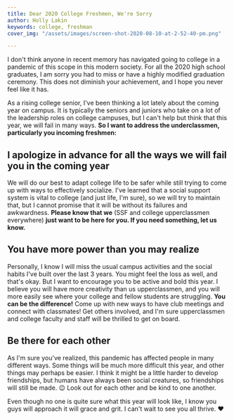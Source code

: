 ```yaml
---
title: Dear 2020 College Freshmen, We're Sorry
author: Holly Lakin
keywords: college, freshman
cover_img: "/assets/images/screen-shot-2020-08-10-at-2-52-40-pm.png"

---
```

I don't think anyone in recent memory has navigated going to college in a pandemic of this scope in this modern society. For all the 2020 high school graduates, I am sorry you had to miss or have a highly modified graduation ceremony. This does not diminish your achievement, and I hope you never feel like it has.

As a rising college senior, I've been thinking a lot lately about the coming year on campus. It is typically the seniors and juniors who take on a lot of the leadership roles on college campuses, but I can't help but think that this year, we will fail in many ways. **So I want to address the underclassmen, particularly you incoming freshmen:**

## I apologize in advance for all the ways we will fail you in the coming year

We will do our best to adapt college life to be safer while still trying to come up with ways to effectively socialize. I've learned that a social support system is vital to college (and just life, I'm sure), so we will try to maintain that, but I cannot promise that it will be without its failures and awkwardness. **Please know that we** (SSF and college upperclassmen everywhere) **just want to be here for you. If you need something, let us know.**

## You have more power than you may realize

Personally, I know I will miss the usual campus activities and the social habits I've built over the last 3 years. You might feel the loss as well, and that's okay. But I want to encourage you to be active and bold this year. I believe you will have more creativity than us upperclassmen, and you will more easily see where your college and fellow students are struggling. **You can be the difference!** Come up with new ways to have club meetings and connect with classmates! Get others involved, and I'm sure upperclassmen and college faculty and staff will be thrilled to get on board.

## Be there for each other

As I'm sure you've realized, this pandemic has affected people in many different ways. Some things will be much more difficult this year, and other things may perhaps be easier. I think it might be a little harder to develop friendships, but humans have always been social creatures, so friendships will still be made. 😉 Look out for each other and be kind to one another.

Even though no one is quite sure what this year will look like, I know you guys will approach it will grace and grit. I can't wait to see you all thrive. ❤️